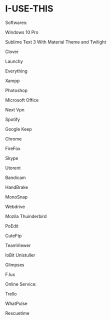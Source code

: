 # I-USE-THIS

Softwares:

Windows 10 Pro

Sublime Text 3 With Material Theme and Twilight

Clover

Launchy

Everything

Xampp

Photoshop

Microsoft Office

Next Vpn

Spotify

Google Keep

Chrome

FireFox

Skype

Utorent

Bandicam

HandBrake

MonoSnap

Webdrive

Mozila Thuinderbird

PoEdit

CuteFtp

TeamViewer

IoBit Unistuller

Glimpses

F.lux

Online Service:

Trello

WhatPulse

Rescuetime
